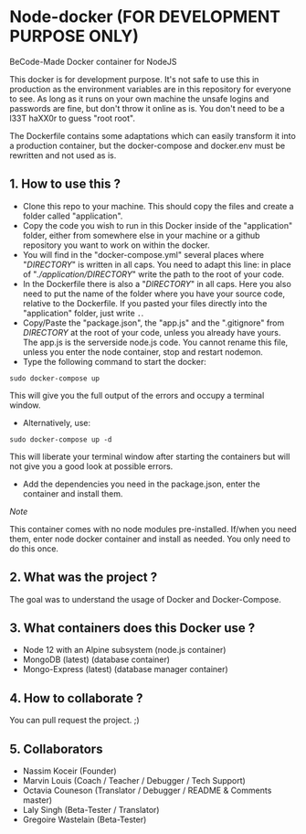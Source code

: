 # Node-docker (FOR DEVELOPMENT PURPOSE ONLY)
BeCode-Made Docker container for NodeJS

This docker is for development purpose. It's not safe to use this in production as
the environment variables are in this repository for everyone to see.
As long as it runs on your own machine the unsafe logins and passwords are
fine, but don't throw it online as is. You don't need to be a l33T haXX0r to
guess "root root". 

The Dockerfile contains some adaptations which can easily transform it into a
production container, but the docker-compose and docker.env must be rewritten
and not used as is. 

## 1. How to use this ?
- Clone this repo to your machine. This should copy the files and create a folder called "application".
- Copy the code you wish to run in this Docker inside of the "application" folder, either from somewhere else in your machine or a github repository you want to work on within the docker.
- You will find in the "docker-compose.yml" several places where "_DIRECTORY_" is written in all caps. You need to adapt this line: in place of "_./application/DIRECTORY_" write the path to the root of your code.
- In the Dockerfile there is also a "_DIRECTORY_" in all caps. Here you also
  need to put the name of the folder where you have your source code, relative
to the Dockerfile. If you pasted your files directly into the "application"
folder, just write  `.`. 
- Copy/Paste the "package.json", the "app.js" and the ".gitignore" from _DIRECTORY_ at the root of your code, unless you already have yours. The app.js is the serverside node.js code. You cannot rename this file, unless you enter the node container, stop and restart nodemon.
- Type the following command to start the docker: 
```
sudo docker-compose up 
```
This will give you the full output of the errors and occupy a terminal window. 
- Alternatively, use:
```
sudo docker-compose up -d
```
This will liberate your terminal window after starting the containers but will not give you a good look at possible errors.

- Add the dependencies you need in the package.json, enter the container and install them.

*Note*

This container comes with no node modules pre-installed. If/when you need them,
enter node docker container and install as needed. You only need to do this once.

## 2. What was the project ?
The goal was to understand the usage of Docker and Docker-Compose.

## 3. What containers does this Docker use ?
- Node 12 with an Alpine subsystem (node.js container)
- MongoDB (latest) (database container)
- Mongo-Express (latest) (database manager container)

## 4. How to collaborate ?
You can pull request the project. ;)

## 5. Collaborators
- Nassim Koceir (Founder)
- Marvin Louis (Coach / Teacher / Debugger / Tech Support)
- Octavia Couneson (Translator / Debugger / README & Comments master)
- Laly Singh (Beta-Tester / Translator)
- Gregoire Wastelain (Beta-Tester)
